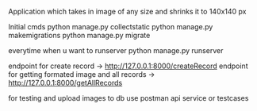 Application which takes in image of any size and shrinks it to 140x140 px

Initial cmds
python manage.py collectstatic
python manage.py makemigrations
python manage.py migrate

everytime when u want to runserver
python manage.py runserver

endpoint for create record -> http://127.0.0.1:8000/createRecord
endpoint for getting formated image and all records -> http://127.0.0.1:8000/getAllRecords

for testing and upload images to db use postman api service or testcases
